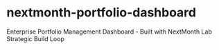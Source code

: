 # nextmonth-portfolio-dashboard
Enterprise Portfolio Management Dashboard - Built with NextMonth Lab Strategic Build Loop
